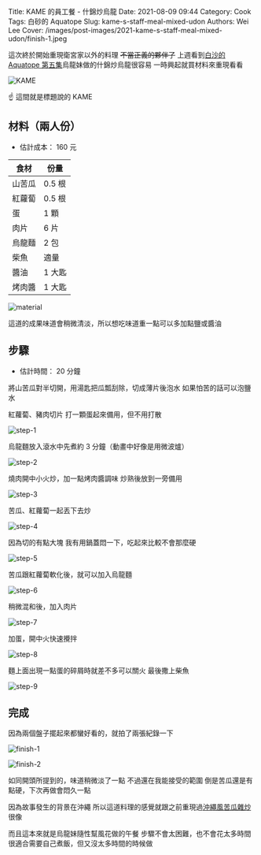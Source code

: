 Title: KAME 的員工餐 - 什錦炒烏龍
Date: 2021-08-09 09:44
Category: Cook
Tags: 白砂的 Aquatope
Slug: kame-s-staff-meal-mixed-udon
Authors: Wei Lee
Cover: /images/post-images/2021-kame-s-staff-meal-mixed-udon/finish-1.jpeg

這次終於開始重現衛宮家以外的料理 ~~不當正義的夥伴了~~
上週看到[白沙的 Aquatope 第五集](https://ani.gamer.com.tw/animeVideo.php?sn=23666)烏龍妹做的什錦炒烏龍很容易
一時興起就買材料來重現看看

<!--more-->

![KAME]({static}/images/post-images/2021-kame-s-staff-meal-mixed-udon/KAME.png)

☝️ 這間就是標題說的 KAME

## 材料（兩人份）
* 估計成本： 160 元

| 食材 | 份量 |
| --- | --- |
| 山苦瓜 | 0.5 根 |
| 紅蘿蔔  | 0.5 根 |
| 蛋 | 1 顆 |
| 肉片 | 6 片 |
| 烏龍麵 | 2 包 |
| 柴魚 | 適量 |
| 醬油 | 1 大匙 |
| 烤肉醬 | 1 大匙 |

![material]({static}/images/post-images/2021-kame-s-staff-meal-mixed-udon/material.jpeg)

這道的成果味道會稍微清淡，所以想吃味道重一點可以多加點鹽或醬油

## 步驟
* 估計時間： 20 分鐘

將山苦瓜對半切開，用湯匙把瓜瓢刮除，切成薄片後泡水
如果怕苦的話可以泡鹽水

紅蘿蔔、豬肉切片
打一顆蛋起來備用，但不用打散

![step-1]({static}/images/post-images/2021-kame-s-staff-meal-mixed-udon/step-1.jpeg)

烏龍麵放入滾水中先煮約 3 分鐘（動畫中好像是用微波爐）

![step-2]({static}/images/post-images/2021-kame-s-staff-meal-mixed-udon/step-2.jpeg)

燒肉開中小火炒，加一點烤肉醬調味
炒熟後放到一旁備用

![step-3]({static}/images/post-images/2021-kame-s-staff-meal-mixed-udon/step-3.jpeg)

苦瓜、紅蘿蔔一起丟下去炒

![step-4]({static}/images/post-images/2021-kame-s-staff-meal-mixed-udon/step-4.jpeg)

因為切的有點大塊
我有用鍋蓋悶一下，吃起來比較不會那麼硬

![step-5]({static}/images/post-images/2021-kame-s-staff-meal-mixed-udon/step-5.jpeg)

苦瓜跟紅蘿蔔軟化後，就可以加入烏龍麵

![step-6]({static}/images/post-images/2021-kame-s-staff-meal-mixed-udon/step-6.jpeg)

稍微混和後，加入肉片

![step-7]({static}/images/post-images/2021-kame-s-staff-meal-mixed-udon/step-7.jpeg)

加蛋，開中火快速攪拌

![step-8]({static}/images/post-images/2021-kame-s-staff-meal-mixed-udon/step-8.jpeg)

麵上面出現一點蛋的碎屑時就差不多可以關火
最後撒上柴魚

![step-9]({static}/images/post-images/2021-kame-s-staff-meal-mixed-udon/step-9.jpeg)

## 完成
因為兩個盤子擺起來都蠻好看的，就拍了兩張紀錄一下

![finish-1]({static}/images/post-images/2021-kame-s-staff-meal-mixed-udon/finish-1.jpeg)

![finish-2]({static}/images/post-images/2021-kame-s-staff-meal-mixed-udon/finish-2.jpeg)

如同開頭所提到的，味道稍微淡了一點
不過還在我能接受的範圍
倒是苦瓜還是有點硬，下次再做會悶久一點

因為故事發生的背景在沖繩
所以這道料理的感覺就跟之前重現過[沖繩風苦瓜雜炒]({filename}/posts/cook/2021/10-okinawa-style-bitter-gourd.md) 很像

而且這本來就是烏龍妹隨性幫風花做的午餐
步驟不會太困難，也不會花太多時間
很適合需要自己煮飯，但又沒太多時間的時候做
